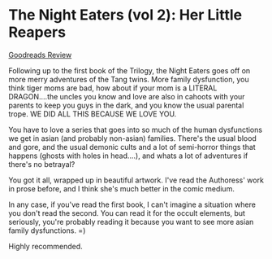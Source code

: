 # The Night Eaters (vol 2): Her Little Reapers
[Goodreads Review](https://www.goodreads.com/review/show/6842599077)

Following up to the first book of the Trilogy, the Night Eaters goes off on more merry adventures of the Tang twins. More family dysfunction, you think tiger moms are bad, how about if your mom is a LITERAL DRAGON....the uncles you know and love are also in cahoots with your parents to keep you guys in the dark, and you know the usual parental trope. WE DID ALL THIS BECAUSE WE LOVE YOU.

You have to love a series that goes into so much of the human dysfunctions we get in asian (and probably non-asian) families. There's the usual blood and gore, and the usual demonic cults and a lot of semi-horror things that happens (ghosts with holes in head....), and whats a lot of adventures if there's no betrayal?

You got it all, wrapped up in beautiful artwork. I've read the Authoress' work in prose before, and I think she's much better in the comic medium.

In any case, if you've read the first book, I can't imagine a situation where you don't read the second. You can read it for the occult elements, but seriously, you're probably reading it because you want to see more asian family dysfunctions. =)

Highly recommended.
